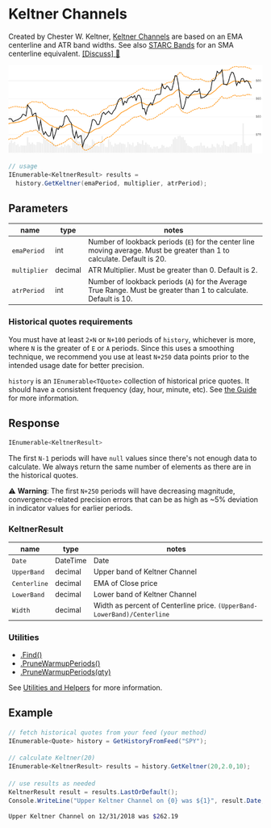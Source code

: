 ﻿# Keltner Channels

Created by Chester W. Keltner, [Keltner Channels](https://en.wikipedia.org/wiki/Keltner_channel) are based on an EMA centerline and ATR band widths.  See also [STARC Bands](../StarcBands/README.md#content) for an SMA centerline equivalent.
[[Discuss] :speech_balloon:](https://github.com/DaveSkender/Stock.Indicators/discussions/249 "Community discussion about this indicator")

![image](chart.png)

```csharp
// usage
IEnumerable<KeltnerResult> results =
  history.GetKeltner(emaPeriod, multiplier, atrPeriod);  
```

## Parameters

| name | type | notes
| -- |-- |--
| `emaPeriod` | int | Number of lookback periods (`E`) for the center line moving average.  Must be greater than 1 to calculate.  Default is 20.
| `multiplier` | decimal | ATR Multiplier. Must be greater than 0.  Default is 2.
| `atrPeriod` | int | Number of lookback periods (`A`) for the Average True Range.  Must be greater than 1 to calculate.  Default is 10.

### Historical quotes requirements

You must have at least `2×N` or `N+100` periods of `history`, whichever is more, where `N` is the greater of `E` or `A` periods.  Since this uses a smoothing technique, we recommend you use at least `N+250` data points prior to the intended usage date for better precision.

`history` is an `IEnumerable<TQuote>` collection of historical price quotes.  It should have a consistent frequency (day, hour, minute, etc).  See [the Guide](../../docs/GUIDE.md) for more information.

## Response

```csharp
IEnumerable<KeltnerResult>
```

The first `N-1` periods will have `null` values since there's not enough data to calculate.  We always return the same number of elements as there are in the historical quotes.

:warning: **Warning**: The first `N+250` periods will have decreasing magnitude, convergence-related precision errors that can be as high as ~5% deviation in indicator values for earlier periods.

### KeltnerResult

| name | type | notes
| -- |-- |--
| `Date` | DateTime | Date
| `UpperBand` | decimal | Upper band of Keltner Channel
| `Centerline` | decimal | EMA of Close price
| `LowerBand` | decimal | Lower band of Keltner Channel
| `Width` | decimal | Width as percent of Centerline price.  `(UpperBand-LowerBand)/Centerline`

### Utilities

- [.Find()](../../docs/UTILITIES.md#find-indicator-result-by-date)
- [.PruneWarmupPeriods()](../../docs/UTILITIES.md#prune-warmup-periods)
- [.PruneWarmupPeriods(qty)](../../docs/UTILITIES.md#prune-warmup-periods)

See [Utilities and Helpers](../../docs/UTILITIES.md#content) for more information.

## Example

```csharp
// fetch historical quotes from your feed (your method)
IEnumerable<Quote> history = GetHistoryFromFeed("SPY");

// calculate Keltner(20)
IEnumerable<KeltnerResult> results = history.GetKeltner(20,2.0,10);

// use results as needed
KeltnerResult result = results.LastOrDefault();
Console.WriteLine("Upper Keltner Channel on {0} was ${1}", result.Date, result.UpperBand);
```

```bash
Upper Keltner Channel on 12/31/2018 was $262.19
```
